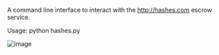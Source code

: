 A command line interface to interact with the http://hashes.com escrow service.


Usage:
python hashes.py


![image](https://i.imgur.com/davw0Vg.png)
